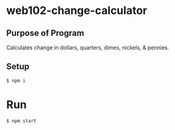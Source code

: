 # web102-change-calculator

## Purpose of Program
Calculates change in dollars, quarters, dimes, nickels, & pennies.

## Setup
```
$ npm i
```

# Run
```
$ npm start
```